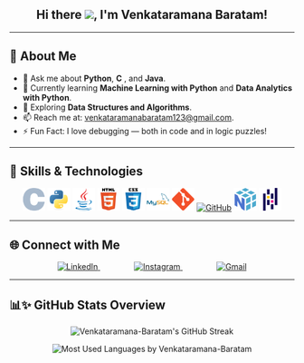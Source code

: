 <h2 align="center">Hi there <img src="https://media.giphy.com/media/hvRJCLFzcasrR4ia7z/giphy.gif" width="30">, I'm Venkataramana Baratam!</h2>

---

<h2>👤 About Me</h2>

<ul>
  <li>💬 Ask me about <b>Python</b>, <b>C</b> , and <b>Java</b>.</li>
  <li>🌱 Currently learning <b>Machine Learning with Python</b> and <b>Data Analytics with Python</b>.</li>
  <li>🧠 Exploring <b>Data Structures and Algorithms</b>.</li>
  <li>📫 Reach me at: <a href="mailto:venkataramanabaratam123@gmail.com">venkataramanabaratam123@gmail.com</a>.</li>
  <li>⚡ Fun Fact: I love debugging — both in code and in logic puzzles!</li>
</ul>

---

<h2>🧰 Skills & Technologies</h2>
<p align="center">
  <a href="https://www.cprogramming.com/" target="_blank"><img src="https://raw.githubusercontent.com/devicons/devicon/master/icons/c/c-original.svg" alt="C" width="40" height="40"/></a>
  <a href="https://docs.python.org/3/tutorial/" target="_blank"><img src="https://raw.githubusercontent.com/devicons/devicon/master/icons/python/python-original.svg" alt="Python" width="40" height="40"/></a>
  <a href="https://docs.oracle.com/javase/tutorial/" target="_blank"><img src="https://raw.githubusercontent.com/devicons/devicon/master/icons/java/java-original.svg" alt="Java" width="40" height="40"/></a>
  <a href="https://developer.mozilla.org/en-US/docs/Web/HTML" target="_blank"><img src="https://raw.githubusercontent.com/devicons/devicon/master/icons/html5/html5-original-wordmark.svg" alt="HTML5" width="40" height="40"/></a>
  <a href="https://developer.mozilla.org/en-US/docs/Web/CSS" target="_blank"><img src="https://raw.githubusercontent.com/devicons/devicon/master/icons/css3/css3-original-wordmark.svg" alt="CSS3" width="40" height="40"/></a>
  <a href="https://dev.mysql.com/doc/" target="_blank"><img src="https://raw.githubusercontent.com/devicons/devicon/master/icons/mysql/mysql-original-wordmark.svg" alt="MySQL" width="40" height="40"/></a>
  <a href="https://git-scm.com/doc" target="_blank"><img src="https://raw.githubusercontent.com/devicons/devicon/master/icons/git/git-original.svg" alt="Git" width="40" height="40"/></a>
  <a href="https://github.com/" target="_blank"><img src="https://github.githubassets.com/images/modules/logos_page/GitHub-Mark.png" alt="GitHub" width="40" height="40"/></a>
  <a href="https://numpy.org/doc/" target="_blank"><img src="https://raw.githubusercontent.com/devicons/devicon/master/icons/numpy/numpy-original.svg" alt="NumPy" width="40" height="40"/></a>
  <a href="https://pandas.pydata.org/docs/" target="_blank"><img src="https://raw.githubusercontent.com/devicons/devicon/master/icons/pandas/pandas-original.svg" alt="Pandas" width="40" height="40"/></a>
</p>

---

<h2>🌐 Connect with Me</h2>

<p align="center">
  <a href="https://www.linkedin.com/in/venkataramana-baratam-b9a6802a9" target="blank" style="margin: 0 30px;">
    <img src="https://raw.githubusercontent.com/rahuldkjain/github-profile-readme-generator/master/src/images/icons/Social/linked-in-alt.svg" alt="LinkedIn" width="40" height="30"/>
  </a>

  <a href="https://instagram.com/venkataramana_baratam" target="blank" style="margin: 0 30px;">
    <img src="https://raw.githubusercontent.com/rahuldkjain/github-profile-readme-generator/master/src/images/icons/Social/instagram.svg" alt="Instagram" width="40" height="30"/>
  </a>

  <a href="mailto:venkataramanabaratam123@gmail.com" target="blank" style="margin: 0 30px;">
    <img src="https://upload.wikimedia.org/wikipedia/commons/4/4e/Gmail_Icon.png" alt="Gmail" width="35" height="30"/>
  </a>
</p>

---
<h2> 📊✨ GitHub Stats Overview </h2>

<div align="center">

  <!-- 🔥 Streak Stats Card -->
  <img
    src="https://github-readme-streak-stats.herokuapp.com?user=Venkataramana-Baratam&theme=tokyonight&hide_border=true&ring=ffab70&fire=ff6b81&currStreakLabel=ffa500"
    alt="Venkataramana-Baratam's GitHub Streak"
    width="49%"
  />

  <!-- 📚 Top Languages Card -->
  <img
    src="https://github-readme-stats.vercel.app/api/top-langs/?username=Venkataramana-Baratam&theme=tokyonight&hide_border=true&layout=compact"
    alt="Most Used Languages by Venkataramana-Baratam"
    width="49%"
  />

</div>

<!---
Venkataramana-Baratam/Venkataramana-Baratam is a ✨ special ✨ repository because its `README.md` (this file) appears on your GitHub profile.
You can click the Preview link to take a look at your changes.
--->
